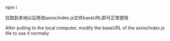 
npm i 

拉取到本地以后修改axios/index.js文件baseURL即可正常使用

After pulling to the local computer, modify the baseURL of the axios/index.js file to use it normally